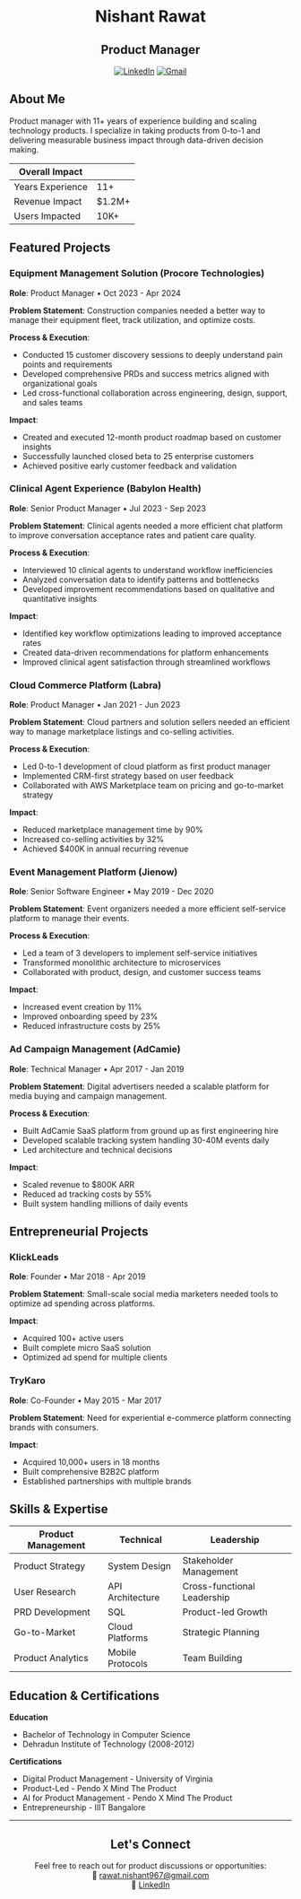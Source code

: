 <div align="center">

# Nishant Rawat
## Product Manager

[![LinkedIn](https://img.shields.io/badge/LinkedIn-0077B5?style=for-the-badge&logo=linkedin&logoColor=white)](https://www.linkedin.com/in/nishant-r-b1177a2b)
[![Gmail](https://img.shields.io/badge/Gmail-D14836?style=for-the-badge&logo=gmail&logoColor=white)](mailto:rawat.nishant967@gmail.com)

</div>

## About Me
Product manager with 11+ years of experience building and scaling technology products. I specialize in taking products from 0-to-1 and delivering measurable business impact through data-driven decision making.

<div align="center">

| Overall Impact | |
|---------------|-------------|
| Years Experience | 11+ |
| Revenue Impact | $1.2M+ |
| Users Impacted | 10K+ |

</div>

## Featured Projects

### Equipment Management Solution (Procore Technologies)
**Role**: Product Manager • Oct 2023 - Apr 2024

**Problem Statement**: Construction companies needed a better way to manage their equipment fleet, track utilization, and optimize costs.

**Process & Execution**:
- Conducted 15 customer discovery sessions to deeply understand pain points and requirements
- Developed comprehensive PRDs and success metrics aligned with organizational goals
- Led cross-functional collaboration across engineering, design, support, and sales teams

**Impact**: 
- Created and executed 12-month product roadmap based on customer insights
- Successfully launched closed beta to 25 enterprise customers
- Achieved positive early customer feedback and validation

### Clinical Agent Experience (Babylon Health)
**Role**: Senior Product Manager • Jul 2023 - Sep 2023

**Problem Statement**: Clinical agents needed a more efficient chat platform to improve conversation acceptance rates and patient care quality.

**Process & Execution**:
- Interviewed 10 clinical agents to understand workflow inefficiencies
- Analyzed conversation data to identify patterns and bottlenecks
- Developed improvement recommendations based on qualitative and quantitative insights

**Impact**: 
- Identified key workflow optimizations leading to improved acceptance rates
- Created data-driven recommendations for platform enhancements
- Improved clinical agent satisfaction through streamlined workflows

### Cloud Commerce Platform (Labra)
**Role**: Product Manager • Jan 2021 - Jun 2023

**Problem Statement**: Cloud partners and solution sellers needed an efficient way to manage marketplace listings and co-selling activities.

**Process & Execution**:
- Led 0-to-1 development of cloud platform as first product manager
- Implemented CRM-first strategy based on user feedback
- Collaborated with AWS Marketplace team on pricing and go-to-market strategy

**Impact**:
- Reduced marketplace management time by 90%
- Increased co-selling activities by 32%
- Achieved $400K in annual recurring revenue

### Event Management Platform (Jienow)
**Role**: Senior Software Engineer • May 2019 - Dec 2020

**Problem Statement**: Event organizers needed a more efficient self-service platform to manage their events.

**Process & Execution**:
- Led a team of 3 developers to implement self-service initiatives
- Transformed monolithic architecture to microservices
- Collaborated with product, design, and customer success teams

**Impact**:
- Increased event creation by 11%
- Improved onboarding speed by 23%
- Reduced infrastructure costs by 25%

### Ad Campaign Management (AdCamie)
**Role**: Technical Manager • Apr 2017 - Jan 2019

**Problem Statement**: Digital advertisers needed a scalable platform for media buying and campaign management.

**Process & Execution**:
- Built AdCamie SaaS platform from ground up as first engineering hire
- Developed scalable tracking system handling 30-40M events daily
- Led architecture and technical decisions

**Impact**:
- Scaled revenue to $800K ARR
- Reduced ad tracking costs by 55%
- Built system handling millions of daily events

## Entrepreneurial Projects

### KlickLeads
**Role**: Founder • Mar 2018 - Apr 2019

**Problem Statement**: Small-scale social media marketers needed tools to optimize ad spending across platforms.

**Impact**:
- Acquired 100+ active users
- Built complete micro SaaS solution
- Optimized ad spend for multiple clients

### TryKaro
**Role**: Co-Founder • May 2015 - Mar 2017

**Problem Statement**: Need for experiential e-commerce platform connecting brands with consumers.

**Impact**:
- Acquired 10,000+ users in 18 months
- Built comprehensive B2B2C platform
- Established partnerships with multiple brands

## Skills & Expertise

<div align="center">

| Product Management | Technical | Leadership |
|-------------------|-----------|------------|
| Product Strategy | System Design | Stakeholder Management |
| User Research | API Architecture | Cross-functional Leadership |
| PRD Development | SQL | Product-led Growth |
| Go-to-Market | Cloud Platforms | Strategic Planning |
| Product Analytics | Mobile Protocols | Team Building |

</div>

## Education & Certifications

**Education**
- Bachelor of Technology in Computer Science
- Dehradun Institute of Technology (2008-2012)

**Certifications**
- Digital Product Management - University of Virginia
- Product-Led - Pendo X Mind The Product
- AI for Product Management - Pendo X Mind The Product
- Entrepreneurship - IIIT Bangalore

---

<div align="center">

## Let's Connect

Feel free to reach out for product discussions or opportunities:  
📧 [rawat.nishant967@gmail.com](mailto:rawat.nishant967@gmail.com)  
💼 [LinkedIn](https://www.linkedin.com/in/nishant-r-b1177a2b)

</div>
